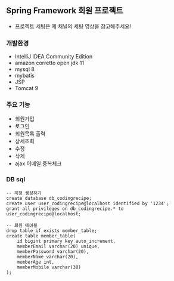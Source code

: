 ## Spring Framework 회원 프로젝트
- 프로젝트 세팅은 제 채널의 세팅 영상을 참고해주세요!

### 개발환경
- IntelliJ IDEA Community Edition
- amazon corretto open jdk 11
- mysql 8
- mybatis
- JSP
- Tomcat 9

### 주요 기능
- 회원가입
- 로그인
- 회원목록 출력
- 상세조회
- 수정
- 삭제
- ajax 이메일 중복체크

### DB sql
```
-- 계정 생성하기
create database db_codingrecipe;
create user user_codingrecipe@localhost identified by '1234';
grant all privileges on db_codingrecipe.* to user_codingrecipe@localhost;

-- 회원 테이블
drop table if exists member_table;
create table member_table(
	id bigint primary key auto_increment,
    memberEmail varchar(20) unique,
    memberPassword varchar(20),
    memberName varchar(20),
    memberAge int,
    memberMobile varchar(30)
); 
```
